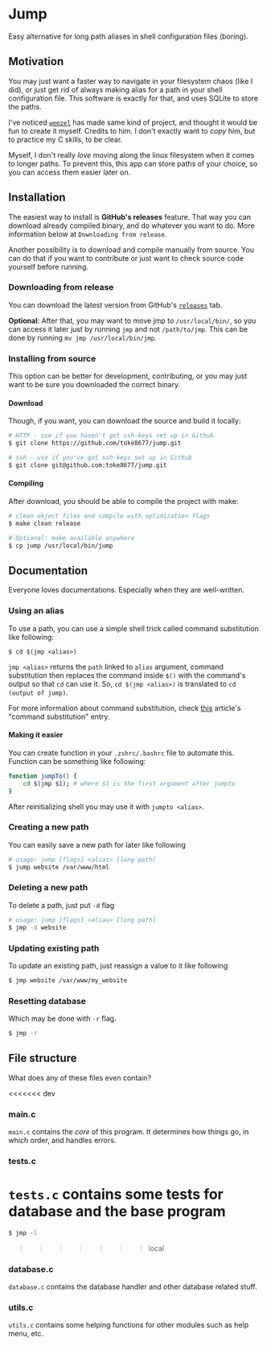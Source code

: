 # Jump

Easy alternative for long path aliases in shell configuration files (boring).

## Motivation
You may just want a faster way to navigate in your filesystem chaos (like I did), or just get rid of always making alias for a path in your shell configuration file. This software is exactly for that, and uses SQLite to store the paths.

I've noticed [`weezel`](https://github.com/weezel) has made same kind of project, and thought it would be fun to create it myself.
Credits to him. 
I don't exactly want to *copy* him, but to practice my C skills, to be clear.

Myself, I don't really _love_ moving along the linux filesystem when it comes to longer paths.
To prevent this, this app can store paths of your choice, so you can access them easier later on.

## Installation 
The easiest way to install is __GitHub's releases__ feature. 
That way you can download already compiled binary, and do whatever you want to do. 
More information below at `Downloading from release`.

Another possibility is to download and compile manually from source. 
You can do that if you want to contribute or just want to check source code yourself before running. 

### Downloading from release
You can download the latest version from GitHub's [`releases`](https://github.com/toke8677/jump/releases) tab.

**Optional**: After that, you may want to move jmp to `/usr/local/bin/`, 
so you can access it later just by running `jmp` and not `/path/to/jmp`.
This can be done by running `mv jmp /usr/local/bin/jmp`.

### Installing from source
This option can be better for development, contributing, or you may just want to be sure you downloaded the correct binary. 

#### Download
Though, if you want, you can download the source and build it locally:

```sh
# HTTP - use if you haven't got ssh-keys set up in Github
$ git clone https://github.com/toke8677/jump.git

# ssh - use if you've got ssh-keys set up in Github
$ git clone git@github.com:toke8677/jump.git
```

#### Compiling
After download, you should be able to compile the project with make:

```sh
# clean object files and compile with optimization flags 
$ make clean release

# Optional: make available anywhere
$ cp jump /usr/local/bin/jump
```

## Documentation
Everyone loves documentations. Especially when they are well-written.

### Using an alias

To use a path, you can use a simple shell trick called command substitution like following:

```shell
$ cd $(jmp <alias>)
```

`jmp <alias>` returns the `path` linked to `alias` argument, command substitution then replaces the command inside `$()` with the command's output so that `cd` can use it.
So, `cd $(jmp <alias>)` is translated to `cd (output of jump)`.

For more information about command substitution, check [this](https://www.linuxjournal.com/article/7385) article's "command substitution" entry.

#### Making it easier

You can create function in your `.zshrc/.bashrc` file to automate this. Function can be something like following:

```sh
function jumpTo() {
	cd $(jmp $1); # where $1 is the first argument after jumpto
}
```

After reinitializing shell you may use it with `jumpto <alias>`.

### Creating a new path
You can easily save a new path for later like following

```sh
# usage: jump [flags] <alias> [long path] 
$ jump website /var/www/html 
```

### Deleting a new path
To delete a path, just put `-d` flag

```sh
# usage: jump [flags] <alias> [long path] 
$ jmp -d website
```

### Updating existing path
To update an existing path, just reassign a value to it like following

```sh
$ jmp website /var/www/my_website
```

### Resetting database

Which may be done with `-r` flag. 

```sh
$ jmp -r
```

## File structure

What does any of these files even contain?

<<<<<<< dev
### main.c
`main.c` contains the *core* of this program. It determines how things go, in which order, and handles errors.

### tests.c
`tests.c` contains some tests for database and the base program
=======
```sh
$ jmp -l
```
>>>>>>> local

### database.c
`database.c` contains the database handler and other database related stuff.

### utils.c
`utils.c` contains some helping functions for other modules such as help menu, etc.
